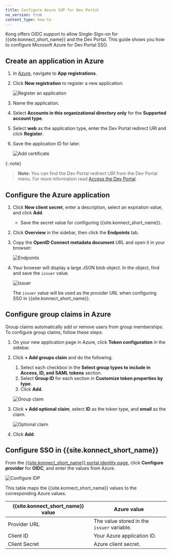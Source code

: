 ```yaml
---
title: Configure Azure IdP for Dev Portal
no_version: true
content_type: how-to
---
```


Kong offers OIDC support to allow Single-Sign-on for {{site.konnect_short_name}} and the Dev Portal. This guide shows you how to configure Microsoft Azure for Dev Portal SSO.


## Create an application in Azure

1. In [Azure](https://portal.azure.com/), navigate to **App registrations**. 

1. Click **New registration** to register a new application:

    ![Register an application](/assets/images/docs/konnect/azure/app-registration.png)

2. Name the application.

3. Select **Accounts in this organizational directory only** for the **Supported account type**. 

4. Select **web** as the application type, enter the Dev Portal redirect URI and click **Register**.
    
5. Save the application ID for later.

   ![Add certificate](/assets/images/docs/konnect/azure/add-certificate.png)

{:.note}
>**Note:** You can find the Dev Portal redirect URI from the Dev Portal menu. For more information read [Access the Dev Portal](/konnect/dev-portal/access/).

## Configure the Azure application

1. Click **New client secret**, enter a description, select an expiration value, and click **Add**.
    
    * Save the secret value for configuring {{site.konnect_short_name}}.


3. Click **Overview** in the sidebar, then click the **Endpoints** tab.

4. Copy the **OpenID Connect metadata document** URL and open it in your browser:

    ![Endpoints](/assets/images/docs/konnect/azure/endpoints.png)

5.  Your browser will display a large JSON blob object. In the object, find and save the `issuer` value.

    ![Issuer](/assets/images/docs/konnect/azure/issuer.png)
    
    The `issuer` value will be used as the provider URL when configuring SSO in {{site.konnect_short_name}}.

## Configure group claims in Azure

Group claims automatically add or remove users from group memberships. To configure group claims, follow these steps: 

1. On your new application page in Azure, click **Token configuration** in the sidebar.

1. Click **+ Add groups claim** and do the following:
    1. Select each checkbox in the **Select group types to include in Access, ID, and SAML tokens** section. 
    1. Select **Group ID** for each section in **Customize token properties by type**.
    1. Click **Add**. 
    
    ![Group claim](/assets/images/docs/konnect/azure/group-claim.png)

2. Click **+ Add optional claim**, select **ID** as the token type, and **email** as the claim.

    ![Optional claim](/assets/images/docs/konnect/azure/optional-claim.png)

3. Click **Add**.

## Configure SSO in {{site.konnect_short_name}}

From the [{{site.konnect_short_name}} portal identity page](https://cloud.konghq.com/portal/portal-settings#identity), click **Configure provider** for **OIDC**, and enter the values from Azure.

![Configure IDP](/assets/images/docs/konnect/azure/configure-idp.png)

This table maps the {{site.konnect_short_name}} values to the corresponding Azure values. 

| {{site.konnect_short_name}} value      | Azure value |
| ----------- | ----------- |
| Provider URL      | The value stored in the `issuer` variable. |
| Client ID   | Your Azure application ID.        |
|Client Secret | Azure client secret.|